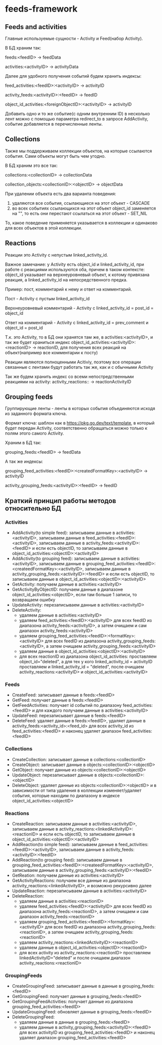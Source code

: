 # feeds-framework

## Feeds and activities

Главные используемые сущности - Activity и Feed(набор Activity).

В БД храним так:

feeds:\<feedID> -> feedData

activities:\<activityID> -> activityData

Далее для удобного получения событий будем хранить индексы:

feed_activities:\<feedID>:\<activityID> -> activityID

activity_feeds:\<activityID>:\<feedID> -> feedID

object_id_activities:\<foreignObjectID>:\<activityID> -> activityID

Добавить одно и то же событие(с одним внутренним ID) в несколько лент можно с помощью параметра redirect_to в запросе AddActivity, событие добавляется в перечисленные ленты.

## Collections

Также мы поддерживаем коллекции объектов, на которые ссылаются события.
Сами объекты могут быть чем угодно.

В БД храним это все так:

collections:\<collectionID> -> collectionData

collection_objects:\<collectionID>:\<objectID> -> objectData

При удалении объекта есть два варианта поведения:
1) удаляются все события, ссылающиеся на этот объект - CASCADE
2) во всех событиях ссылающихся на этот объект object_id заменяется на "", то есть они перестают ссылаться на этот объект - SET_NIL

То, какое поведение применяется указывается в коллекции и одинаково для всех объектов в этой коллекции.

## Reactions
Реакции это Activity с непустым linked_activity_id. 

Важное замечание: у Activity есть object_id и linked_activity_id, при работе с реакциями используются оба, причем в таком контексте: object_id указывает на верхнеуровневый объект, к котому привязана реакция, а linked_activity_id на непосредственного предка.

Пример: пост, комментарий к нему и ответ на комментарий. 

Пост - Activity c пустым linked_activity_id

Верхнеуровневый комментарий - Activity с linked_activity_id = post_id = object_id

Ответ на комментарий - Activity с linked_activity_id = prev_comment и object_id = post_id

Т.к. это Activity, то в БД они хранятся там же, в activities:\<activityID>, и так же будет храниться индекс object_id_activities:\<activityID>:\<reactionID> -> reactionID, для получения всех реакций на объект(например все комментарии к посту)

Реакции являются полноценными Acitiviy, поэтому все операции связанные с лентами будут работать так же, как и с обычными Activity

Так же будем хранить индекс со всеми непостредственными реакциями на activity:
activity_reactions:<activityID>:<reactionActivityID> -> reactionActivityID

## Grouping feeds
Группирующие ленты - ленты в которых события объединяются исходя из заданного формата ключа.

Формат ключа: шаблон как в https://pkg.go.dev/text/template, в который будет передан Activity, соответственно обращаться можно только к полям этого самого Activity.

Храним в БД так:

grouping_feeds:\<feedID> -> feedData

А так же индексы:

grouping_feed_activities:\<feedID>:\<createdFormatKey>:\<activityID> -> activityID

activity_grouping_feeds:\<activityID>:\<feedID> -> feedID

## Краткий принцип работы методов относительно БД
### Activities
* AddActivity(to simple feed): записываем данные в activities:\<activityID>, записываем данные в feed_activities:\<feedID>:\<activityID>, записываем данные в activity_feeds:\<activityID>:\<feedID> и если есть objectID, то записываем данные в object_id_activities:\<objectID>:\<activityID>
* AddActivity(to grouping feed): записываем данные в activities:\<activityID>, записываем данные в grouping_feed_activities:\<feedID>:\<createedFormatKey>:\<activityID>, записываем данные в activity_grouping_feeds:\<activityID>:\<feedID> и если есть objectID, то записываем данные в object_id_activities:\<objectID>:\<activityID>
* GetActivity: получаем данные в activities:\<activityID>
* GetActivityByObjectID: получаем данные в диапазоне object_id_activities:\<objectID>, если там больше 1 записи, то возвращаем ошибку
* UpdateActivity: перезаписываем данные в activities:\<activityID>
* DeleteActivity: 
    * удаляем данные в activities:\<activityID>
    * удаляем feed_activities:\<feedID>:\<activityID> для всех feedID из диапазона  activity_feeds:\<activityID>, а затем очищаем и сам диапазон activity_feeds:\<activityID>
    * удаляем grouping_feed_activities:\<feedID>:\<formatKey>:\<activityID> для всех feedID из диапазона activity_grouping_feeds:\<activityID>, а затем очищаем activity_grouping_feeds:\<activityID>
    * удаляем данные в object_id_activities:\<objectID>:\<activityID>
    * для всех reactionID из диапазона object_id_activities:<activityID> проставляем object_id="deleted", а для тех у кого linked_activity_id = activityID проставляем и linked_activity_id = "deleted", после очищаем activity_reactions:\<activityID> и object_id_activities:\<activityID>
### Feeds
* CreateFeed: записывает данные в feeds:\<feedID>
* GetFeed: получает данные в feeds:\<feedID>
* GetFeedActivities: получает id событий по диапазону feed_activities:\<feedID> и для каждого получаем данные в activities:\<activityID>
* UpdateFeed: перезаписывает данные в feeds:\<feedID>
* DeleteFeed: удаляет данные в feeds:\<feedID>, удаляет данные в activity_feeds:\<activity_id>:\<feed_id> для всех activity_id из feed_activities:\<feedID> и наконец удаляет диапазон feed_activities:\<feedID>
### Collections
* CreateCollection: записывает данные в collections:\<collectionID>
* CreateObject: записывает данные в objects:\<collectionID>:\<objectID>
* GetObject: получает данные из objects:\<collectionID>:\<objectID>
* UpdateObject: перезаписывает данные в objects:\<collectionID>:\<objectID>
* DeleteObject: удаляет данные из objects:\<collectionID>:\<objectID> и в зависимости от типа удаления в коллекции изменяет/удаляет события, которые находим по диапазону в индексе object_id_activities:\<objectID>
### Reactions
* CreateReaction: записываем данные в activities:\<activityID>, записываем данные в activity_reactions:\<linkedActivityID>:\<reactionID> и если есть objectID, то записываем данные в object_id_activities:\<objectID>:\<activityID>
* AddReaction(to simple feed): записываем данные в feed_activities:\<feedID>:\<activityID>, записываем данные в activity_feeds:\<activityID>:\<feedID>
* AddReaction(to grouping feed): записываем данные в grouping_feed_activities:\<feedID>:\<createedFormatKey>:\<activityID>, записываем данные в activity_grouping_feeds:\<activityID>:\<feedID>
* GetReation: получаем данные из activities:\<activityID>
* GetActivityReactions: получаем все данные из диапазона activity_reactions:\<linkedActivityID>, и возможно рекурсивно далее
* UpdateReaction: перезаписываем данные в activities:\<activityID>
* DeleteReaction:
    * удаляем данные в  activities:\<reactionID>
    * удаляем feed_activities:\<feedID>:\<activityID> для всех feedID из диапазона  activity_feeds:\<reactionID>, а затем очищаем и сам диапазон activity_feeds:\<reactionID>
    * удаляем grouping_feed_activities:\<feedID>:\<formatKey>:\<activityID> для всех feedID из диапазона activity_grouping_feeds:\<reactionID>, а затем очищаем activity_grouping_feeds:\<reactionID>
    * удаляем activity_reactions:\<linkedActivityID>:\<reactionID>
    * удаляем данные в object_id_activities:\<objectID>:\<reactionID>
    * для всех activity из activity_reactions:\<reactionID> проставляем linkedActivityID="deleted" и после очищаем диапазон activity_reactions:\<reactionID>
### GroupingFeeds
* CreateGroupingFeed: записывает данные в данные в grouping_feeds:\<feedID>
* GetGroupingFeed: получает данные в grouping_feeds:\<feedID>
* GetGroupingFeedActivities: получает данные из диапазона grouping_feed_activities:\<feedID>
* UpdateGroupingFeed: обновляет данные в grouping_feeds:\<feedID>
* DeleteGroupingFeed: 
    * удаляем данные в данные в grouping_feeds:\<feedID>
    * удаляем данные в activity_grouping_feeds:\<activityID>:\<feedID> для всех activityID из grouping_feed_activities:\<feedID> и наконец удаляет диапазон grouping_feed_activities:\<feedID>
